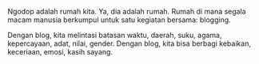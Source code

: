 Ngodop adalah rumah kita. Ya, dia adalah rumah. Rumah di mana segala macam manusia berkumpul untuk satu kegiatan bersama: blogging.

Dengan blog, kita melintasi batasan waktu, daerah, suku, agama, kepercayaan, adat, nilai, gender. Dengan blog, kita bisa berbagi kebaikan, keceriaan, emosi, kasih sayang.
